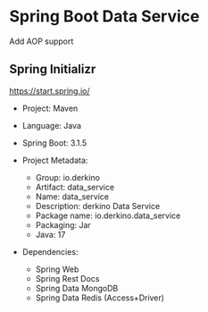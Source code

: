 # Spring Boot Data Service

Add AOP support

## Spring Initializr

https://start.spring.io/

- Project: Maven

- Language: Java

- Spring Boot: 3.1.5

- Project Metadata:
  - Group: io.derkino
  - Artifact: data_service
  - Name: data_service
  - Description: derkino Data Service
  - Package name: io.derkino.data_service
  - Packaging: Jar
  - Java: 17

- Dependencies:
  - Spring Web
  - Spring Rest Docs
  - Spring Data MongoDB
  - Spring Data Redis (Access+Driver)
